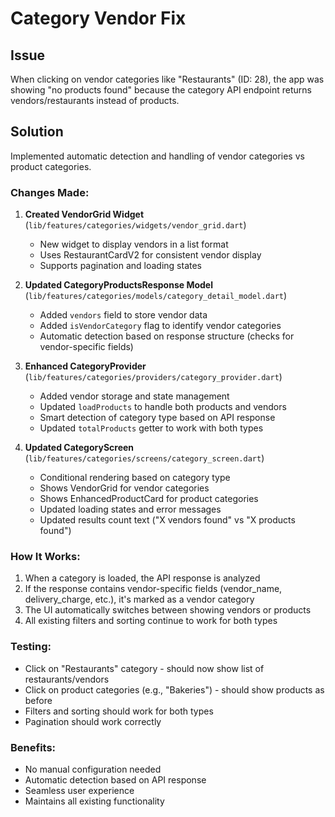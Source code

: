 # Category Vendor Fix

## Issue
When clicking on vendor categories like "Restaurants" (ID: 28), the app was showing "no products found" because the category API endpoint returns vendors/restaurants instead of products.

## Solution
Implemented automatic detection and handling of vendor categories vs product categories.

### Changes Made:

1. **Created VendorGrid Widget** (`lib/features/categories/widgets/vendor_grid.dart`)
   - New widget to display vendors in a list format
   - Uses RestaurantCardV2 for consistent vendor display
   - Supports pagination and loading states

2. **Updated CategoryProductsResponse Model** (`lib/features/categories/models/category_detail_model.dart`)
   - Added `vendors` field to store vendor data
   - Added `isVendorCategory` flag to identify vendor categories
   - Automatic detection based on response structure (checks for vendor-specific fields)

3. **Enhanced CategoryProvider** (`lib/features/categories/providers/category_provider.dart`)
   - Added vendor storage and state management
   - Updated `loadProducts` to handle both products and vendors
   - Smart detection of category type based on API response
   - Updated `totalProducts` getter to work with both types

4. **Updated CategoryScreen** (`lib/features/categories/screens/category_screen.dart`)
   - Conditional rendering based on category type
   - Shows VendorGrid for vendor categories
   - Shows EnhancedProductCard for product categories
   - Updated loading states and error messages
   - Updated results count text ("X vendors found" vs "X products found")

### How It Works:

1. When a category is loaded, the API response is analyzed
2. If the response contains vendor-specific fields (vendor_name, delivery_charge, etc.), it's marked as a vendor category
3. The UI automatically switches between showing vendors or products
4. All existing filters and sorting continue to work for both types

### Testing:
- Click on "Restaurants" category - should now show list of restaurants/vendors
- Click on product categories (e.g., "Bakeries") - should show products as before
- Filters and sorting should work for both types
- Pagination should work correctly

### Benefits:
- No manual configuration needed
- Automatic detection based on API response
- Seamless user experience
- Maintains all existing functionality